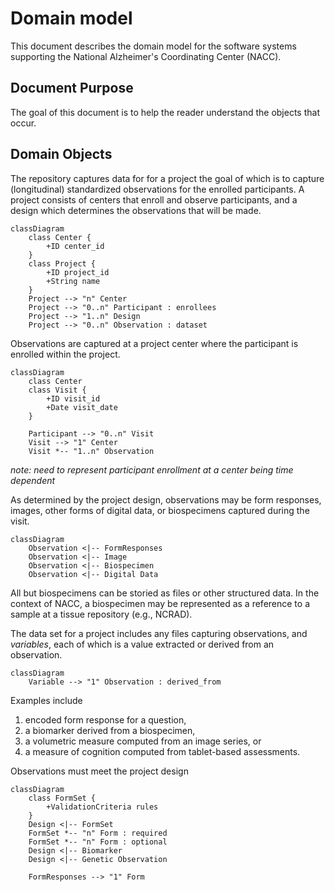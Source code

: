 # Domain model 

This document describes the domain model for the software systems supporting the National Alzheimer's Coordinating Center (NACC).

## Document Purpose

The goal of this document is to help the reader understand the objects that occur.

## Domain Objects

The repository captures data for for a project the goal of which is to capture (longitudinal) standardized observations for the enrolled participants.
A project consists of centers that enroll and observe participants, and a design which determines the observations that will be made.

```mermaid
classDiagram
    class Center {
        +ID center_id
    }
    class Project {
        +ID project_id
        +String name
    }
    Project --> "n" Center
    Project --> "0..n" Participant : enrollees
    Project --> "1..n" Design
    Project --> "0..n" Observation : dataset
```

Observations are captured at a project center where the participant is enrolled within the project.

```mermaid
classDiagram
    class Center
    class Visit {
        +ID visit_id
        +Date visit_date
    }

    Participant --> "0..n" Visit
    Visit --> "1" Center
    Visit *-- "1..n" Observation
```

*note: need to represent participant enrollment at a center being time dependent*

As determined by the project design, observations may be form responses, images, other forms of digital data, or biospecimens captured during the visit.

```mermaid
classDiagram
    Observation <|-- FormResponses
    Observation <|-- Image
    Observation <|-- Biospecimen
    Observation <|-- Digital Data
```

All but biospecimens can be storied as files or other structured data.
In the context of NACC, a biospecimen may be represented as a reference to a sample at a tissue repository (e.g., NCRAD).

The data set for a project includes any files capturing observations, and *variables*, each of which is a value extracted or derived from an observation.

```mermaid
classDiagram
    Variable --> "1" Observation : derived_from
```

Examples include

1.  encoded form response for a question, 
2.  a biomarker derived from a biospecimen,
3.  a volumetric measure computed from an image series, or
4.  a measure of cognition computed from tablet-based assessments.

Observations must meet the project design

```mermaid
classDiagram
    class FormSet {
        +ValidationCriteria rules
    }
    Design <|-- FormSet
    FormSet *-- "n" Form : required 
    FormSet *-- "n" Form : optional
    Design <|-- Biomarker
    Design <|-- Genetic Observation

    FormResponses --> "1" Form
```
